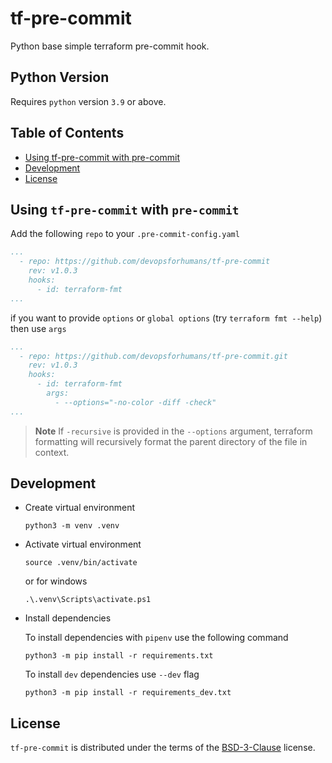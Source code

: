 # tf-pre-commit

Python base simple terraform pre-commit hook.

## Python Version

Requires `python` version `3.9` or above.

## Table of Contents

- [Using tf-pre-commit with pre-commit](#using-tf-pre-commit-with-pre-commit)
- [Development](#development)
- [License](#license)

## Using `tf-pre-commit` with `pre-commit`

Add the following `repo` to your `.pre-commit-config.yaml`

```yaml
...
  - repo: https://github.com/devopsforhumans/tf-pre-commit
    rev: v1.0.3
    hooks:
      - id: terraform-fmt
...
```
if you want to provide `options` or `global options` (try `terraform fmt --help`) then use `args`

```yaml
...
  - repo: https://github.com/devopsforhumans/tf-pre-commit.git
    rev: v1.0.3
    hooks:
      - id: terraform-fmt
        args:
          - --options="-no-color -diff -check"
...
```

> **Note**
> If `-recursive` is provided in the `--options` argument, terraform formatting will recursively format the parent
> directory of the file in context.

## Development

- Create virtual environment

  ```shell
  python3 -m venv .venv
  ```

- Activate virtual environment

  ```shell
  source .venv/bin/activate
  ```

  or for windows

  ```shell
  .\.venv\Scripts\activate.ps1
  ```

- Install dependencies

  To install dependencies with `pipenv` use the following command

  ```shell
  python3 -m pip install -r requirements.txt
  ```

  To install `dev` dependencies use `--dev` flag

  ```shell
  python3 -m pip install -r requirements_dev.txt
  ```

## License

`tf-pre-commit` is distributed under the terms of the [BSD-3-Clause](https://spdx.org/licenses/BSD-3-Clause.html) license.

